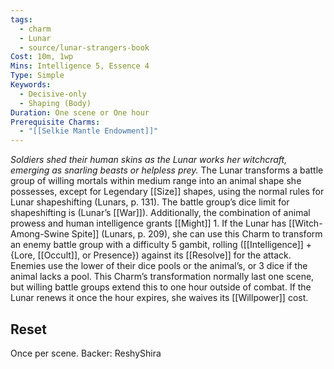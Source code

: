 ```yaml
---
tags:
  - charm
  - Lunar
  - source/lunar-strangers-book
Cost: 10m, 1wp
Mins: Intelligence 5, Essence 4
Type: Simple
Keywords:
  - Decisive-only
  - Shaping (Body)
Duration: One scene or One hour
Prerequisite Charms:
  - "[[Selkie Mantle Endowment]]"
---
```

*Soldiers shed their human skins as the Lunar works her witchcraft, emerging as snarling beasts or helpless prey.*
The Lunar transforms a battle group of willing mortals within medium range into an animal shape she possesses, except for Legendary [[Size]] shapes, using the normal rules for Lunar shapeshifting (Lunars, p. 131). The battle group’s dice limit for shapeshifting is (Lunar’s [[War]]).
Additionally, the combination of animal prowess and human intelligence grants [[Might]] 1.
If the Lunar has [[Witch-Among-Swine Spite]] (Lunars, p.
209), she can use this Charm to transform an enemy battle group with a difficulty 5 gambit, rolling ([[Intelligence]] + {Lore, [[Occult]], or Presence}) against its [[Resolve]] for the attack. Enemies use the lower of their dice pools or the animal’s, or 3 dice if the animal lacks a pool.
This Charm’s transformation normally last one scene, but willing battle groups extend this to one hour outside of combat. If the Lunar renews it once the hour expires, she waives its [[Willpower]] cost.

## Reset 
Once per scene.
Backer: ReshyShira